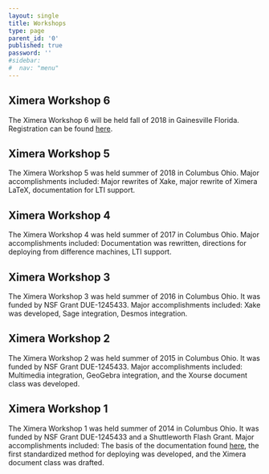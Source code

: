 ```yaml
---
layout: single
title: Workshops
type: page
parent_id: '0'
published: true
password: ''
#sidebar:
#  nav: "menu"
---
```



## Ximera Workshop 6


The Ximera Workshop 6 will be held fall of 2018 in Gainesville Florida. Registration can be found [here](https://docs.google.com/forms/d/e/1FAIpQLSe2ALks6GhId-oC85H6_eeMDiIhr01KnEA7q1zkyUkpV4li3g/viewform).


## Ximera Workshop 5

The Ximera Workshop 5 was held summer of 2018 in Columbus Ohio.  Major
accomplishments included: Major rewrites of Xake, major rewrite of Ximera LaTeX, documentation for LTI support.





## Ximera Workshop 4


The Ximera Workshop 4 was held summer of 2017 in Columbus Ohio.  Major
accomplishments included: Documentation was rewritten, directions for
deploying from difference machines, LTI support. 




## Ximera Workshop 3

The Ximera Workshop 3 was held summer of 2016 in Columbus Ohio.  It
was funded by NSF Grant DUE-1245433. Major accomplishments included:
Xake was developed, Sage integration, Desmos integration.

## Ximera Workshop 2

The Ximera Workshop 2 was held summer of 2015 in Columbus Ohio.  It
was funded by NSF Grant DUE-1245433. Major accomplishments included:
Multimedia integration, GeoGebra integration, and the Xourse document
class was developed.

## Ximera Workshop 1

The Ximera Workshop 1 was held summer of 2014 in Columbus Ohio.  It
was funded by NSF Grant DUE-1245433 and a Shuttleworth Flash Grant.
Major accomplishments included: The basis of the documentation found
[here](https://ximera.osu.edu/introduction/gettingStarted), the first
standardized method for deploying was developed, and the Ximera
document class was drafted.

